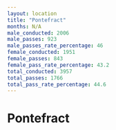 ```yaml
---
layout: location
title: "Pontefract"
months: N/A
male_conducted: 2006
male_passes: 923
male_passes_rate_percentage: 46
female_conducted: 1951
female_passes: 843
female_pass_rate_percentage: 43.2
total_conducted: 3957
total_passes: 1766
total_pass_rate_percentage: 44.6
---
```


# Pontefract
